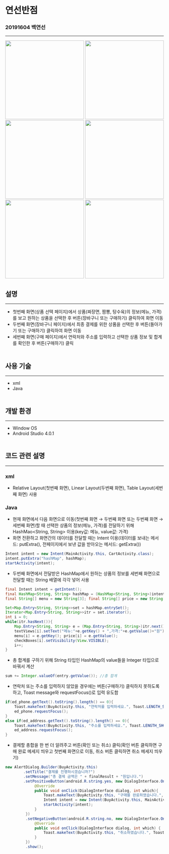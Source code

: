 # 연선반점
### 20191604 백연선
---
<div>
  <img src="https://user-images.githubusercontent.com/55418359/96143554-29e20780-0f3e-11eb-8401-b74c8b62f8b0.PNG" width="250">
  <img src="https://user-images.githubusercontent.com/55418359/96143551-28b0da80-0f3e-11eb-832f-8b73ee7411a6.PNG" width="250">
  <img src="https://user-images.githubusercontent.com/55418359/96143549-28b0da80-0f3e-11eb-8440-63342c1cdea7.PNG" width="250">
  <img src="https://user-images.githubusercontent.com/55418359/96143552-29497100-0f3e-11eb-9ebd-040207e38d04.PNG" width="250">
  <img src="https://user-images.githubusercontent.com/55418359/96143543-26e71700-0f3e-11eb-9819-bbd209ae26fb.PNG" width="250">
  <img src="https://user-images.githubusercontent.com/55418359/96143547-28184400-0f3e-11eb-82b8-d89d328ac82b.PNG" width="250">
</div>

## 설명
---
- 첫번째 화면(상품 선택 페이지)에서 상품(짜장면, 짬뽕, 탕수육)의 정보(메뉴, 가격)를 보고 원하는 상품을 선택한 후 버튼(장바구니 또는 구매하기) 클릭하여 화면 이동
- 두번째 화면(장바구니 페이지)에서 최종 결제를 위한 상품을 선택한 후 버튼(돌아가기 또는 구매하기) 클릭하여 화면 이동
- 세번째 화면(구매 페이지)에서 연락처와 주소를 입력하고 선택한 상품 정보 및 합계를 확인한 후 버튼(구매하기) 클릭
<br></br>

## 사용 기술
---
- xml
- Java
<br></br>

## 개발 환경
---
- Window OS
- Android Studio 4.0.1
<br></br>

## 코드 관련 설명
---
### xml
- Relative Layout(첫번째 화면), Linear Layout(두번째 화면), Table Layout(세번째 화면) 사용
### Java
- 현재 화면에서 다음 화면으로 이동(첫번째 화면 → 두번째 화면 또는 두번째 화면 → 세번째 화면)할 때 선택한 상품의 정보(메뉴, 가격)를 전달하기 위해 HashMao<String, String> 이용(key값: 메뉴, value값: 가격)
- 화면 전환하고 화면간의 데이터를 전달할 때는 Intent 이용(데이터를 보내는 메서드: putExtra(), 전페이지에서 보낸 값을 받아오는 메서드: getExtra())
~~~java
Intent intent = new Intent(MainActivity.this, CartActivity.class);
intent.putExtra("hashMap", hashMap);
startActivity(intent);
~~~
- 두번째 화면에서 전달받은 HashMap에서 원하는 상품의 정보를 세번째 화면으로 전달할 때는 String 배열에 각각 넣어 사용
~~~java
final Intent intent = getIntent();
final HashMap<String, String> hashMap = (HashMap<String, String>)intent.getSerializableExtra("hashMap");
final String[] menu = new String[3]; final String[] price = new String[3];

Set<Map.Entry<String, String>>set = hashMap.entrySet();
Iterator<Map.Entry<String, String>>itr = set.iterator();
int i = 0;
while(itr.hasNext()){
    Map.Entry<String, String> e = (Map.Entry<String, String>)itr.next();
    textViews[i].setText("메뉴:"+e.getKey() + ",가격:"+e.getValue()+"원");
    menu[i] = e.getKey(); price[i] = e.getValue();
    checkBoxes[i].setVisibility(View.VISIBLE);
    i++;
}
~~~
- 총 합계를 구하기 위해 String 타입인 HashMap의 value들을 Integer 타입으로 바꿔서 계산
~~~java
sum += Integer.valueOf(entry.getValue()); //총 합계
~~~
- 연락처 또는 주소를 입력하지 않았을 경우에는 버튼(구매하기) 클릭하지 못하도록 하고, Toast message와 requestFocus()로 입력 유도함
~~~java
if(ed_phone.getText().toString().length() == 0){
    Toast.makeText(BuyActivity.this, "연락처를 입력하세요.", Toast.LENGTH_SHORT).show();
    ed_phone.requestFocus();
}
else if(ed_address.getText().toString().length() == 0){
    Toast.makeText(BuyActivity.this, "주소를 입력하세요.", Toast.LENGTH_SHORT).show();
    ed_address.requestFocus();
}
~~~
- 결제할 총합을 한 번 더 알려주고 버튼(확인 또는 취소) 클릭(확인 버튼 클릭하면 구매 완료 메세지 띄우고 첫번째 화면으로 이동, 취소 버튼 클릭하면 취소 메세지 띄우기)
~~~java
new AlertDialog.Builder(BuyActivity.this)
        .setTitle("결제를 진행하시겠습니까?")
        .setMessage("총 결제 금액은 " + finalResult + "원입니다.")
        .setPositiveButton(android.R.string.yes, new DialogInterface.OnClickListener(){
             @Override
             public void onClick(DialogInterface dialog, int which){
                 Toast.makeText(BuyActivity.this, "구매를 완료하였습니다.", Toast.LENGTH_SHORT).show();
                 Intent intent = new Intent(BuyActivity.this, MainActivity.class);
                 startActivity(intent);
             }
         })
         .setNegativeButton(android.R.string.no, new DialogInterface.OnClickListener() {
             @Override
             public void onClick(DialogInterface dialog, int which) {
                 Toast.makeText(BuyActivity.this, "취소하였습니다.", Toast.LENGTH_SHORT).show();
             }
         })
         .show();
~~~

<br></br>
